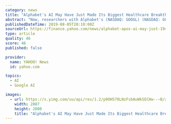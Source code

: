 ```yaml
---
category: news
title: "Alphabet's AI May Have Just Made Its Biggest Healthcare Breakthrough"
abstract: "Now, researchers with Alphabet's (NASDAQ: GOOGL) (NASDAQ: GOOG) DeepMind AI lab, working with the U.S. Department of Veterans Affairs, have made the type of breakthrough most scientists only dream ..."
publishedDateTime: 2019-08-05T20:10:00Z
sourceUrl: https://finance.yahoo.com/news/alphabet-apos-ai-may-just-194926030.html
type: article
quality: 46
score: 46
published: false

provider:
  name: YAHOO! News
  id: yahoo.com

topics:
  - AI
  - Google AI

images:
  - url: https://s.yimg.com/uu/api/res/1.2/p9OH570LNzFsbAuWkSECHw--~B/aD0yMDAwO3c9Mjg4NztzbT0xO2FwcGlkPXl0YWNoeW9u/http://media.zenfs.com/en-US/homerun/motleyfool.com/2014e4d538314290449f586892c4ae26
    width: 2887
    height: 2000
    title: "Alphabet's AI May Have Just Made Its Biggest Healthcare Breakthrough"
---
```

